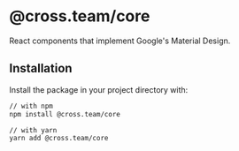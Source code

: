# @cross.team/core

React components that implement Google's Material Design.

## Installation

Install the package in your project directory with:

```sh
// with npm
npm install @cross.team/core

// with yarn
yarn add @cross.team/core
```
